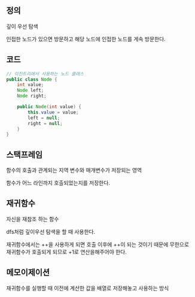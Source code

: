 ## 정의
깊이 우선 탐색

인접한 노드가 있으면 방문하고 해당 노드에 인접한 노드를 게속 방문한다.

## 코드
```java
// 이진트리에서 사용하는 노드 클래스
public class Node {
    int value;
    Node left;
    Node right;

    public Node(int value) {
        this.value = value;
        left = null;
        right = null;
    }
}
```
## 스택프레임
함수의 호출과 관계되는 지역 변수와 매개변수가 저장되는 영역

함수가 어느 라인까지 호출되었는지를 저장한다.

## 재귀함수
자신을 재참조 하는 함수

dfs처럼 깊이우선 탐색을 할 때 사용한다.

재귀함수에서는 ++을 사용하게 되면 호출 이후에 ++이 되는 것이기 때문에 무한으로 재귀함수가 호출되게 되므로 +1로 연산을해주어야 한다.

## 메모이제이션
재귀함수를 실행할 때 이전에 계산한 값을 배열로 저장해놓고 사용하는 방식